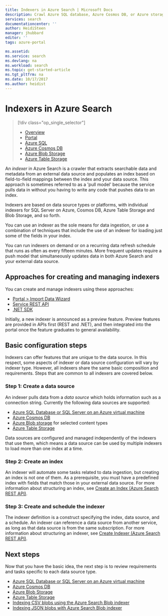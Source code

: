 ```yaml
---
title: Indexers in Azure Search | Microsoft Docs
description: Crawl Azure SQL database, Azure Cosmos DB, or Azure storage to extract searchable data and populate an Azure Search index.
services: search
documentationcenter: ''
author: HeidiSteen
manager: jhubbard
editor: ''
tags: azure-portal

ms.assetid: 
ms.service: search
ms.devlang: na
ms.workload: search
ms.topic: get-started-article
ms.tgt_pltfrm: na
ms.date: 10/17/2017
ms.author: heidist
---
```


# Indexers in Azure Search
> [!div class="op_single_selector"]
>
> * [Overview](search-indexer-overview.md)
> * [Portal](search-import-data-portal.md)
> * [Azure SQL](search-howto-connecting-azure-sql-database-to-azure-search-using-indexers.md)
> * [Azure Cosmos DB](search-howto-index-documentdb.md)
> * [Azure Blob Storage](search-howto-indexing-azure-blob-storage.md)
> * [Azure Table Storage](search-howto-indexing-azure-tables.md)

>

An *indexer* in Azure Search is a crawler that extracts searchable data and metadata from an external data source and populates an index based on field-to-field mappings between the index and your data source. This approach is sometimes referred to as a 'pull model' because the service pulls data in without you having to write any code that pushes data to an index.

Indexers are based on data source types or platforms, with individual indexers for SQL Server on Azure, Cosmos DB, Azure Table Storage and Blob Storage, and so forth.

You can use an indexer as the sole means for data ingestion, or use a combination of techniques that include the use of an indexer for loading just some of the fields in your index.

You can run indexers on demand or on a recurring data refresh schedule that runs as often as every fifteen minutes. More frequent updates require a push model that simultaneously updates data in both Azure Search and your external data source.

## Approaches for creating and managing indexers

You can create and manage indexers using these approaches:

* [Portal > Import Data Wizard ](search-get-started-portal.md)
* [Service REST API](https://msdn.microsoft.com/library/azure/dn946891.aspx)
* [.NET SDK](https://msdn.microsoft.com/library/azure/microsoft.azure.search.iindexersoperations.aspx)

 Initially, a new indexer is announced as a preview feature. Preview features are provided in APIs first (REST and .NET), and then integrated into the portal once the feature graduates to general availability. 

## Basic configuration steps
Indexers can offer features that are unique to the data source. In this respect, some aspects of indexer or data source configuration will vary by indexer type. However, all indexers share the same basic composition and requirements. Steps that are common to all indexers are covered below.

### Step 1: Create a data source
An indexer pulls data from a *data source* which holds information such as a connection string. Currently the following data sources are supported:

* [Azure SQL Database or SQL Server on an Azure virtual machine](search-howto-connecting-azure-sql-database-to-azure-search-using-indexers.md)
* [Azure Cosmos DB](search-howto-index-documentdb.md)
* [Azure Blob storage](search-howto-indexing-azure-blob-storage.md) for selected content types
* [Azure Table Storage](search-howto-indexing-azure-tables.md)

Data sources are configured and managed independently of the indexers that use them, which means a data source can be used by multiple indexers to load more than one index at a time.

### Step 2: Create an index
An indexer will automate some tasks related to data ingestion, but creating an index is not one of them. As a prerequisite, you must have a predefined index with fields that match those in your external data source. For more information about structuring an index, see [Create an Index (Azure Search REST API)](https://docs.microsoft.com/rest/api/searchservice/Create-Index).

### Step 3: Create and schedule the indexer
The indexer definition is a construct specifying the index, data source, and a schedule. An indexer can reference a data source from another service, as long as that data source is from the same subscription. For more information about structuring an indexer, see [Create Indexer (Azure Search REST API)](https://docs.microsoft.com/rest/api/searchservice/Create-Indexer).

## Next steps
Now that you have the basic idea, the next step is to review requirements and tasks specific to each data source type.

* [Azure SQL Database or SQL Server on an Azure virtual machine](search-howto-connecting-azure-sql-database-to-azure-search-using-indexers.md)
* [Azure Cosmos DB](search-howto-index-documentdb.md)
* [Azure Blob Storage](search-howto-indexing-azure-blob-storage.md)
* [Azure Table Storage](search-howto-indexing-azure-tables.md)
* [Indexing CSV blobs using the Azure Search Blob indexer](search-howto-index-csv-blobs.md)
* [Indexing JSON blobs with Azure Search Blob indexer](search-howto-index-json-blobs.md)
